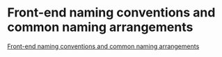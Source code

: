 # Front-end naming conventions and common naming arrangements
[Front-end naming conventions and common naming arrangements](https://aiwithcloud.com/2022/09/19/front_end_naming_conventions_and_common_naming_arrangements/)